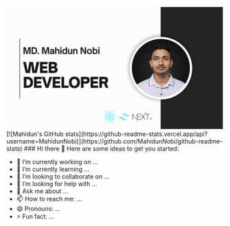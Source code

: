 <img src="https://github.com/MahidunNobi/MahidunNobi/blob/main/GitHub-Banner.png" alt="Mahidun GitHub README header image">
[![Mahidun's GitHub stats](https://github-readme-stats.vercel.app/api?username=MahidunNobi)](https://github.com/MahidunNobi/github-readme-stats)
### Hi there 👋
Here are some ideas to get you started:

- 🔭 I’m currently working on ...
- 🌱 I’m currently learning ...
- 👯 I’m looking to collaborate on ...
- 🤔 I’m looking for help with ...
- 💬 Ask me about ...
- 📫 How to reach me: ...
- 😄 Pronouns: ...
- ⚡ Fun fact: ...

